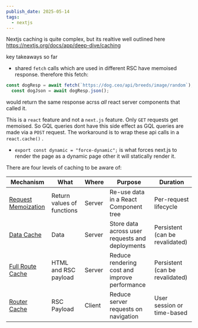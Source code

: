 ```yaml
---
publish_date: 2025-05-14
tags:
  - nextjs
---
```


Nextjs caching is quite complex, but its realtive well outlined here 
https://nextjs.org/docs/app/deep-dive/caching


key takeaways so far

- shared `fetch` calls which are used in different RSC have memoised response. therefore this fetch:
```js
const dogResp = await fetch(`https://dog.ceo/api/breeds/image/random`);
  const dogJson = await dogResp.json();
```
 would return the same response acrss _all_ react server components that called it.

This is a `react` feature and not a `next.js` feature. Only `GET` requests get memoised. So GQL queries dont have this side effect as GQL queries are made via a `POST` request. The workaround is to wrap these api calls in a `react.cache()` .


 - `export const dynamic = "force-dynamic";` is what forces next.js to render the page as a dynamic page other it will statically render it.


There are four levels of caching to be aware of:

|Mechanism|What|Where|Purpose|Duration|
|---|---|---|---|---|
|[Request Memoization](https://nextjs.org/docs/app/deep-dive/caching#request-memoization)|Return values of functions|Server|Re-use data in a React Component tree|Per-request lifecycle|
|[Data Cache](https://nextjs.org/docs/app/deep-dive/caching#data-cache)|Data|Server|Store data across user requests and deployments|Persistent (can be revalidated)|
|[Full Route Cache](https://nextjs.org/docs/app/deep-dive/caching#full-route-cache)|HTML and RSC payload|Server|Reduce rendering cost and improve performance|Persistent (can be revalidated)|
|[Router Cache](https://nextjs.org/docs/app/deep-dive/caching#client-side-router-cache)|RSC Payload|Client|Reduce server requests on navigation|User session or time-based|


